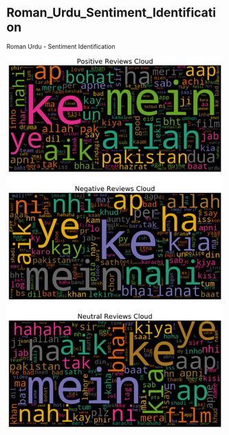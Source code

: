 # Roman_Urdu_Sentiment_Identification
Roman Urdu - Sentiment Identification

![Roman Urdu](output_16_1.png)
